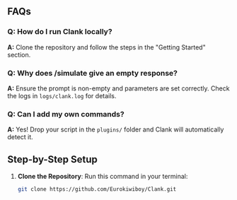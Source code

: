 ## FAQs
### Q: How do I run Clank locally?
**A:** Clone the repository and follow the steps in the "Getting Started" section.

### Q: Why does /simulate give an empty response?
**A:** Ensure the prompt is non-empty and parameters are set correctly. Check the logs in `logs/clank.log` for details.

### Q: Can I add my own commands?
**A:** Yes! Drop your script in the `plugins/` folder and Clank will automatically detect it.

## Step-by-Step Setup
1. **Clone the Repository**:
   Run this command in your terminal:
   ```bash
   git clone https://github.com/Eurokiwiboy/Clank.git
